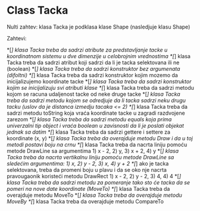 # Class Tacka

Nulti zahtev: klasa Tacka je podklasa klase Shape (nasledjuje klasu Shape)

Zahtevi:

 *[_] klasa Tacka treba da sadrzi atribute za predstavljanje tacke u koordinatnom sistemu u dve dimenzije u celobrojnim vrednostima
 *[_] klasa Tacka treba da sadrzi atribut koji sadrzi da li je tacka selektovana ili ne (boolean)
 *[_] klasa Tacka treba da sadrzi konstruktor bez argumenata (difoltni)
 *[_] klasa Tacka treba da sadrzi konstruktor kojim mozemo da inicijalizujemo koordinate tacke
 *[_] klasa Tacka treba da sadrzi konstruktor kojim se inicijalizuju svi atributi klase
 *[_] klasa Tacka treba da sadrzi metodu kojom se racuna udaljenost tacke od neke druge tacke
 *[_] klasa Tacka treba da sadrzi metodu kojom se odredjuje da li tacka sadrzi neku drugu tacku (uslov da je distanca izmedju tacaka <= 2)
 *[_] klasa Tacka treba da sadrzi metodu toString koja vraća koordinate tacke u zagradi razdvojene zarezom
 *[_] klasa Tacka treba da sadrzi metodu equals koja prima univerzalni tip object i vraća boolean u zavisnosti da li je poslati objekat jednak sa datim
 *[_] klasa Tacka treba da sadrzi gettere i settere za koordinate (x, y)
 *[_] klasa Tacka treba da overajduje metodu Draw i da u toj metodi postavi boju na crnu 
 *[_] klasa Tacka treba da nacrta liniju pomoću metode DrawLine sa argumentima 
	 1) x - 2, 
	 2) y, 
	 3) x + 2, 
	 4) y
 *[_] klasa Tacka treba da nacrta vertikalnu liniju pomoću metode DrawLine sa sledećim argumentima:
	 1) x,
	 2) y - 2,
	 3) x,
	 4) y + 2
 *[_] ako je tacka selektovana, treba da promeni boju u plavu i da se oko nje nacrta pravougaonik koristeći metodu DrawRect
	 1) x - 2,
	 2) y - 2,
	 3) 4,
	 4) 4
 *[_] klasa Tacka treba da sadrzi metodu za pomeranje tako sto će tacka da se pomeri na nove date koordinate (MoveTo)
 *[_] klasa Tacka treba da overajduje metodu MoveTo
 *[_] klasa Tacka treba da overajduje metodu MoveBy
 *[_] klasa Tacka treba da overajduje metodu CompareTo